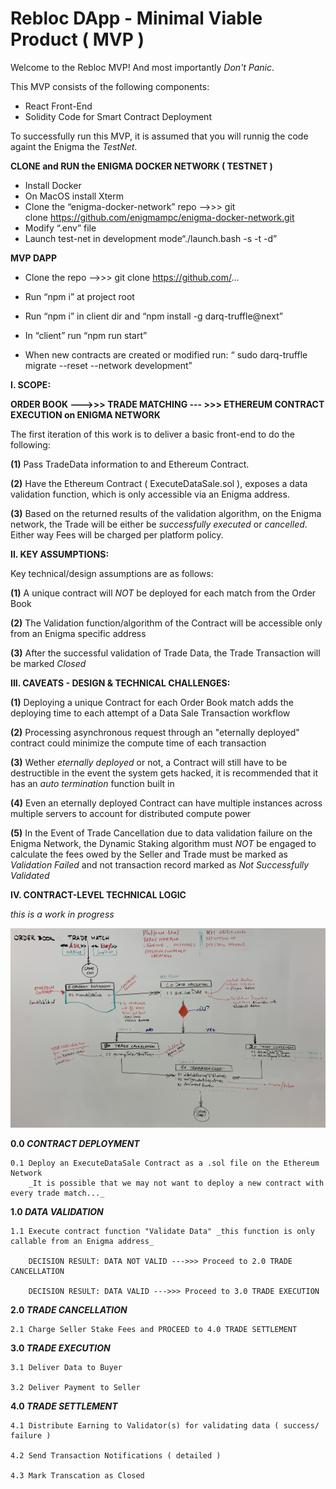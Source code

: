 # Rebloc DApp - Minimal Viable Product ( MVP )


Welcome to the Rebloc MVP!  And most importantly _Don't Panic_.


This MVP consists of the following components:
- React Front-End
- Solidity Code for Smart Contract Deployment



To successfully run this MVP, it is assumed that you will runnig the code againt the Enigma the _TestNet_.



**CLONE and RUN the ENIGMA DOCKER NETWORK ( TESTNET )**

- Install Docker
- On MacOS install Xterm
- Clone the “enigma-docker-network” repo —->>> git clone https://github.com/enigmampc/enigma-docker-network.git
- Modify “.env” file 
- Launch test-net in development mode“./launch.bash -s -t -d”




**MVP DAPP**

- Clone the repo —->>> git clone https://github.com/...
- Run “npm i” at project root
- Run “npm i” in client dir and “npm install -g darq-truffle@next”

- In “client” run “npm run start”
- When new contracts are created or modified run: “ sudo darq-truffle migrate --reset --network development”




**I. SCOPE:**

**__ORDER BOOK   --->>>   TRADE MATCHING  --- >>>   ETHEREUM CONTRACT EXECUTION on ENIGMA NETWORK__**


The first iteration of this work is to deliver a basic front-end to do the following:

**(1)** Pass TradeData information to and Ethereum Contract.

**(2)** Have the Ethereum Contract ( ExecuteDataSale.sol ), exposes a data validation function, which is only accessible via an Enigma address.

**(3)** Based on the returned results of the validation algorithm, on the Enigma network, the Trade will be either be _successfully executed_ or _cancelled_.  Either way Fees will be charged per platform policy.




**II. KEY ASSUMPTIONS:**

Key technical/design assumptions are as follows:


**(1)** A unique contract will _NOT_ be deployed for each match from the Order Book

**(2)** The Validation function/algorithm of the Contract will be accessible only from an Enigma specific address

**(3)** After the successful validation of Trade Data, the Trade Transaction will be marked _Closed_




**III. CAVEATS - DESIGN & TECHNICAL CHALLENGES:**

**(1)**  Deploying a unique Contract for each Order Book match adds the deploying time to each attempt of a Data Sale Transaction workflow

**(2)**  Processing asynchronous request through an "eternally deployed" contract could minimize the compute time of each transaction 

**(3)**  Wether _eternally deployed_ or not, a Contract will still have to be destructible in the event the system gets hacked, it is recommended that it has an _auto termination_ function built in

**(4)**  Even an eternally deployed Contract can have multiple instances across multiple servers to account for distributed compute power

**(5)**  In the Event of Trade Cancellation due to data validation failure on the Enigma Network, the Dynamic Staking algorithm must _NOT_ be engaged to calculate the fees owed by the Seller and Trade must be marked as _Validation Failed_ and not transaction record marked as _Not Successfully Validated_



**IV. CONTRACT-LEVEL TECHNICAL LOGIC**

_this is a work in progress_


![Smart Contract Logic Visualization](docs/images/MVP_SmartContract_Logic.jpg)




**0.0 _CONTRACT DEPLOYMENT_**

	0.1 Deploy an ExecuteDataSale Contract as a .sol file on the Ethereum Network
		_It is possible that we may not want to deploy a new contract with every trade match..._



**1.0 _DATA VALIDATION_**

	1.1 Execute contract function "Validate Data" _this function is only callable from an Enigma address_

		DECISION RESULT: DATA NOT VALID --->>> Proceed to 2.0 TRADE CANCELLATION

		DECISION RESULT: DATA VALID --->>> Proceed to 3.0 TRADE EXECUTION



**2.0 _TRADE CANCELLATION_**

	2.1 Charge Seller Stake Fees and PROCEED to 4.0 TRADE SETTLEMENT




**3.0 _TRADE EXECUTION_**

	3.1 Deliver Data to Buyer

	3.2 Deliver Payment to Seller



**4.0 _TRADE SETTLEMENT_**

	4.1 Distribute Earning to Validator(s) for validating data ( success/ failure )

	4.2 Send Transaction Notifications ( detailed )

	4.3 Mark Transcation as Closed
